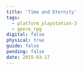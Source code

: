 ```yaml
---
title: 'Time and Eternity'
tags:
  - platform_playstation-3
  - genre_rpg
digital: false
physical: true
guide: false
pending: false
date: 2015-03-17
---
```


